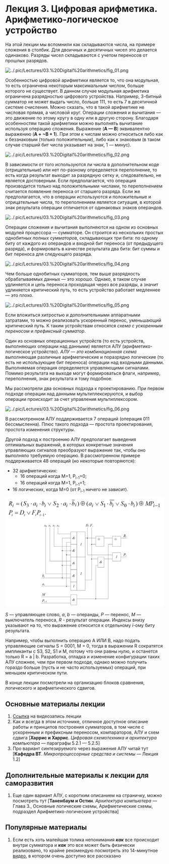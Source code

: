 # Лекция 3. Цифровая арифметика. Арифметико-логическое устройство

На этой лекции мы вспомнили как складываются числа, на примере сложения в столбик. Для двоичных и десятичных чисел это делается одинаково. Разряды чисел складываются с учетом переносов от прошлых разрядов.

![../.pic/Lectures/03.%20Digital%20arithmetics/fig_01.png](../.pic/Lectures/03.%20Digital%20arithmetics/fig_01.png)

Особенностью цифровой арифметики является то, что она модульная, то есть ограничена некоторым максимальным числом, больше которого не существует. В данном случае модульная арифметика ограничена разрядностью цифрового устройства. Например, 3-битный сумматор не может выдать число, больше 111, то есть 7 в десятичной системе счисления. Можно сказать, что в такой арифметике не числовая прямая, а числовой круг. Операции сложения и вычитания — это движение по этому кругу в одну или в другую сторону. Благодаря особенностям такой арифметики можно выполнять вычитание используя операцию сложения. Выражение (**A — B**) эквивалентно выражению (**A + ~B + 1**). При этом к числам можно относиться либо как к беззнаковым (только положительным), либо как к знаковым (в таком случае старший бит числа указывает на знак, 1 — минус).

![../.pic/Lectures/03.%20Digital%20arithmetics/fig_02.png](../.pic/Lectures/03.%20Digital%20arithmetics/fig_02.png)

В зависимости от того используются ли числа в дополнительном коде (отрицательные) или нет по-разному определяется переполнение, то есть когда результат выходит за разрядную сетку и, следовательно, не является достоверным. Если предполагается, что операция производится только над положительными числами, то переполнением считается появление переноса от старшего разряда. Если же предполагается, что в операции используются и положительные и отрицательные числа, то переполнением является ситуация, в которой знак результата операции отличается от одинаковых знаков операндов.

![../.pic/Lectures/03.%20Digital%20arithmetics/fig_03.png](../.pic/Lectures/03.%20Digital%20arithmetics/fig_03.png)

Операции сложения и вычитания выполняются на одном из основных модулей процессора — сумматоре. Он строится из нескольких простых *однобитных полных сумматоров*, складывающих три бита: по одному биту от каждого из операндов и входной бит переноса (от предыдущего разряда), и формировать в качестве результата два бита: бит суммы и бит переноса для следующего разряда.

![../.pic/Lectures/03.%20Digital%20arithmetics/fig_04.png](../.pic/Lectures/03.%20Digital%20arithmetics/fig_04.png)

Чем больше однобитных сумматоров, тем выше разрядность обрабатываемых данных — это хорошо. Однако, в таком случае удлиняется и цепь переноса проходящая через все разряды, а значит удлиняется критический путь, то есть устройство работает медленнее — это плохо.

![../.pic/Lectures/03.%20Digital%20arithmetics/fig_05.png](../.pic/Lectures/03.%20Digital%20arithmetics/fig_05.png)

Если вложиться хитростью и дополнительными аппаратными затратами, то можно реализовать ускоренный перенос, уменьшающий критический путь. К таким устройствам относятся *схема с ускоренным переносом* и *префиксный сумматор*.

Один из основных операционных устройств (то есть устройств, выполняющих операции над данными) является АЛУ (арифметико-логическое устройство). *АЛУ — это комбинационная схема* выполняющая различные арифметические и поразрядно логические (то есть не использующие бит переноса) операции над входными данными. Выполняемая операция определяется управляющими сигналами. Помимо результата на выходе могут формироваться флаги, например, переполнения, знак результата и тому подобное.

Мы рассмотрели два основных подхода к проектированию. При первом подходе операции над данными мультиплексируются, и выбор операции происходит за счет управления мультиплексором.

![../.pic/Lectures/03.%20Digital%20arithmetics/fig_06.png](../.pic/Lectures/03.%20Digital%20arithmetics/fig_06.png)

В рассмотренном АЛУ поддерживается 7 операций (операция 011 бессмысленна). Плюс такого подхода — простота проектирования, простота изменения структуры.

Другой подход к построению АЛУ предполагает выведения оптимальных выражений, в которых конкретные значения управляющих сигналов преобразуют выражение так, чтобы оно выполняло требуемую операцию. В рассмотренном примере поддерживается 48 операций (но некоторые повторяются):

- 32 арифметических:
  - 16 операций когда M=1, P<sub>i-1</sub>=0;
  - 16 операций когда M=1, P<sub>i-1</sub>=1;
- 16 логических, когда M=0 (от P<sub>i-1</sub> ничего не зависит).

![../.pic/Lectures/03.%20Digital%20arithmetics/fig_02.png](../.pic/Lectures/03.%20Digital%20arithmetics/fig_07.png)

*S* — управляющее слово, *a*, *b* — операнды, *P* — перенос, *M* — выключатель переноса, *R* - результат операции. Индексы внизу указывают на то, что выражение относится к отдельному *i*-ому биту результата.

Например, чтобы выполнить операцию A ИЛИ B, надо подать управляющие сигналы S = 0001, M = 0, тогда в выражении R сократятся импликанты с S3, S2, S1 и M, потому что они равны нулю, и останется только R = a | b. Разработка, отладка и изменение конфигурации таких АЛУ сложнее, чем при первом подходе, однако можно получить гораздо больше (пусть и не часто используемых) операций, при меньшем критическом пути.

В конце лекции посмотрели на организацию блоков сравнения, логического и арифметического сдвигов.

## Основные материалы лекции

1. [Ссылка](https://www.youtube.com/watch?v=eXW6Q4jPkmQ) на видеозапись лекции
2. Как и всегда в этом источнике, отличное доступное описание работы и принципов построения сумматоров, в том числе с ускоренным и префиксным переносом, компараторов, АЛУ и схем сдвига [**Харрис и Харрис**. *Цифровая схемотехника и архитектура компьютера —* параграфы 5.2.1 — 5.2.5]
3. Про вариант синтезируемого через выражения АЛУ читай тут [**Кафедра ВТ**. *Микропроцессорные средства и системы* — Лекция 1.2]

## Дополнительные материалы к лекции для саморазвития

1. Еще один вариант АЛУ, с коротким описанием на страничку, можно посмотреть тут [**Таненбаум и Остин**. *Архитектура компьютера* — Глава 3., Основные логические схемы, Арифметические схемы, подраздел Арифметико-логические устройства]

## Популярные материалы

1. Если есть хоть малейшая толика непонимания ***как*** все происходит внутри сумматора и ***как*** это все может быть физически реализовано, то крайне рекомендую посмотреть это 14-минутное [видео](https://www.youtube.com/watch?v=YuSgZ173Utg), в котором очень доступно все рассказано
